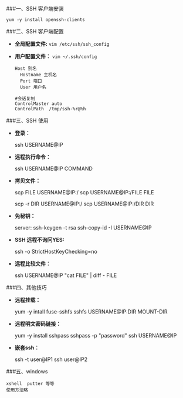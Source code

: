 ###一、SSH 客户端安装

    yum -y install openssh-clients
    
###二、SSH 客户端配置

- **全局配置文件:** `vim /etc/ssh/ssh_config`

- **用户配置文件：** `vim ~/.ssh/config`

      Host 别名
        Hostname 主机名
        Port 端口
        User 用户名  
        
      #会话复制
      ControlMaster auto  
      ControlPath  /tmp/ssh-%r@%h    
    
###三、SSH 使用

- **登录：**
    
    ssh USERNAME@IP 
- **远程执行命令：** 
    
    ssh USERNAME@IP COMMAND
              

- **拷贝文件：**

    scp FILE   USERNAME@IP:/ 
    scp USERNAME@IP:/FILE   FILE 
    
    scp -r DIR  USERNAME@IP:/
    scp USERNAME@IP:/DIR  DIR

- **免秘钥：**  

    server:
        ssh-keygen   -t  rsa
        ssh-copy-id  -I  USERNAME@IP
        
- **SSH 远程不询问YES:**

    ssh -o StrictHostKeyChecking=no    
- **远程比较文件：**
    
    ssh USERNAME@IP "cat FILE" | diff - FILE
    
###四、其他技巧
- **远程挂载：**

    yum -y intall fuse-sshfs
    sshfs  USERNAME@IP:DIR  MOUNT-DIR
    
- **远程明文密码链接：**

    yum -y install sshpass
    sshpass  -p "password"    ssh  USERNAME@IP

- **嵌套ssh：** 

    ssh   -t  user@IP1   ssh   user@IP2     

###五、windows

    xshell  putter 等等  
    使用方法略          